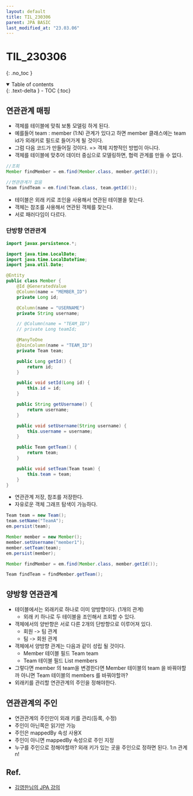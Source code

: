 ```yaml
---
layout: default
title: TIL_230306
parent: JPA BASIC
last_modified_at: "23.03.06"
---
```


# TIL_230306
{: .no_toc }

<details open markdown="block">
  <summary>
    Table of contents
  </summary>
  {: .text-delta }
- TOC
{:toc}
</details>

## 연관관계 매핑
- 객체를 테이블에 맞춰 보통 모델링 하게 된다.
- 예를들어 team : member (1:N) 관계가 있다고 하면 member 클래스에는 team id가 외래키로 필드로 들어가게 될 것이다.
- 그럼 다음 코드가 만들어질 것이다. => 객체 지향적인 방법이 아니다.
- 객체를 테이블에 맞추어 데이터 중심으로 모델링하면, 협력 관계를 만들 수 없다.

```java
//조회
Member findMember = em.find(Member.class, member.getId());

//연관관계가 없음
Team findTeam = em.find(Team.class, team.getId());
```

- 테이블은 외래 키로 조인을 사용해서 연관된 테이블을 찾는다.
- 객체는 참조를 사용해서 연관된 객체를 찾는다.
- 서로 패러다임이 다르다.

### 단방향 연관관계

```java
import javax.persistence.*;

import java.time.LocalDate;
import java.time.LocalDateTime;
import java.util.Date;

@Entity
public class Member {
	@Id @GeneratedValue
	@Column(name = "MEMBER_ID")
	private Long id;

	@Column(name = "USERNAME")
	private String username;

	// @Column(name = "TEAM_ID")
	// private Long teamId;

	@ManyToOne
	@JoinColumn(name = "TEAM_ID")
	private Team team;

	public Long getId() {
		return id;
	}

	public void setId(Long id) {
		this.id = id;
	}

	public String getUsername() {
		return username;
	}

	public void setUsername(String username) {
		this.username = username;
	}

	public Team getTeam() {
		return team;
	}

	public void setTeam(Team team) {
		this.team = team;
	}
}

```

- 연관관계 저장, 참조를 저장한다.
- 자유로운 객체 그래프 탐색이 가능하다.

```java
Team team = new Team();
team.setName("TeamA");
em.persist(team);

Member member = new Member();
member.setUsername("member1");
member.setTeam(team);
em.persist(member);

Member findMember = em.find(Member.class, member.getId());

Team findTeam = findMember.getTeam();
```

## 양방향 연관관계
- 테이블에서는 외래키로 하나로 이미 양방향이다. (1개의 관계) 
	- 외래 키 하나로 두 테이블을 조인해서 조회할 수 있다.
- 객체에서의 양반향은 서로 다른 2개의 단방향으로 이루어져 있다.
	- 회원 -> 팀 관계
	- 팀 -> 회원 관계
- 객체에서 양방향 관계는 다음과 같이 성립 될 것이다.
	- Member 테이블 필드 Team team
	- Team 테이블 필드 List members
- 그렇다면 member 의 team을 변경한다면 Member 테이블의 team 을 바꿔야할까 아니면 Team 테이블의 members 를 바꿔야할까?
- 외래키를 관리할 연관관계의 주인을 정해야한다.

## 연관관계의 주인
- 연관관계의 주인만이 외래 키를 관리(등록, 수정) 
- 주인이 아닌쪽은 읽기만 가능
- 주인은 mappedBy 속성 사용X
- 주인이 아니면 mappedBy 속성으로 주인 지정
- 누구를 주인으로 정해야할까? 외래 키가 있는 곳을 주인으로 정하면 된다. 1:n 관계 n!



## Ref.
- <a href="https://www.inflearn.com/course/ORM-JPA-Basic/dashboard">김영한님의 JPA 강의</a>

